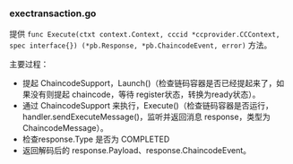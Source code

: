 ### exectransaction.go

提供 `func Execute(ctxt context.Context, cccid *ccprovider.CCContext, spec interface{}) (*pb.Response, *pb.ChaincodeEvent, error)` 方法。

主要过程：

* 提起 ChaincodeSupport，Launch\(\)（检查链码容器是否已经提起来了，如果没有则提起 chaincode，等待 register状态，转换为ready状态）。
* 通过 ChaincodeSupport 来执行，Execute\(\)（检查链码容器是否运行，handler.sendExecuteMessage\(\)，监听并返回消息 response，类型为ChaincodeMessage）。
* 检查response.Type 是否为 COMPLETED
* 返回解码后的 response.Payload、response.ChaincodeEvent。



